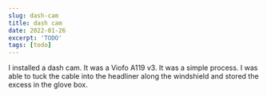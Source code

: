 ```yaml
---
slug: dash-cam
title: dash cam
date: 2022-01-26
excerpt: 'TODO'
tags: [todo]
---
```


I installed a dash cam. It was a Viofo A119 v3. It was a simple process. I was able to tuck the cable into the headliner along the windshield and stored the excess in the glove box.
